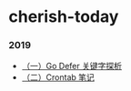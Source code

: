 # cherish-today

### 2019

- [（一）Go Defer 关键字探析](https://github.com/Wang-Kai/cherish-today/issues/1)
- [（二）Crontab 笔记](https://github.com/Wang-Kai/cherish-today/issues/2)